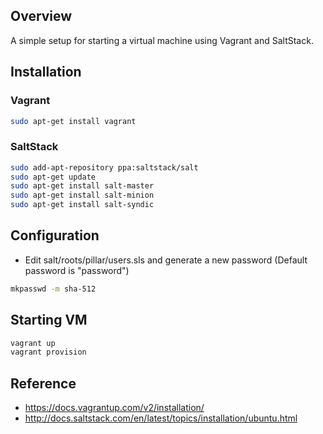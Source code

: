
## Overview

A simple setup for starting a virtual machine using Vagrant and SaltStack.

## Installation

### Vagrant

```bash
sudo apt-get install vagrant
```

### SaltStack

```bash
sudo add-apt-repository ppa:saltstack/salt
sudo apt-get update
sudo apt-get install salt-master
sudo apt-get install salt-minion
sudo apt-get install salt-syndic
```

## Configuration

* Edit salt/roots/pillar/users.sls and generate a new password (Default password is "password")


```bash
mkpasswd -m sha-512
```

## Starting VM

```bash
vagrant up
vagrant provision
```

## Reference

* https://docs.vagrantup.com/v2/installation/
* http://docs.saltstack.com/en/latest/topics/installation/ubuntu.html
